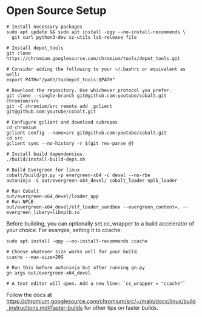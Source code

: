 # Open Source Setup

```
# Install necessary packages
sudo apt update && sudo apt install -qqy --no-install-recommends \
  git curl python3-dev xz-utils lsb-release file

# Install depot_tools
git clone https://chromium.googlesource.com/chromium/tools/depot_tools.git

# Consider adding the following to your ~/.bashrc or equivalent as well:
export PATH="/path/to/depot_tools:$PATH"

# Download the repository. Use whichever protocol you prefer.
git clone --single-branch git@github.com:youtube/cobalt.git chromium/src
git -C chromium/src remote add _gclient git@github.com:youtube/cobalt.git

# Configure gclient and download subrepos
cd chromium
gclient config --name=src git@github.com:youtube/cobalt.git
cd src
gclient sync --no-history -r $(git rev-parse @)

# Install build dependencies.
./build/install-build-deps.sh

# Build Evergreen for linux
cobalt/build/gn.py -p evergreen-x64 -c devel --no-rbe
autoninja -C out/evergreen-x64_devel/ cobalt_loader nplb_loader

# Run Cobalt
out/evergreen-x64_devel/loader_app
# Run NPLB
out/evergreen-x64_devel/elf_loader_sandbox --evergreen_content=. --evergreen_libary=libnplb.so
```

Before building, you can optionally set cc_wrapper to a build accelerator of your choice. For example, setting it to ccache:

```
sudo apt install -qqy --no-install-recommends ccache

# Choose whatever size works well for your build.
ccache --max-size=20G

# Run this before autoninja but after running gn.py
gn args out/evergreen-x64_devel

# A text editor will open. Add a new line: `cc_wrapper = "ccache"`
```

Follow the docs at https://chromium.googlesource.com/chromium/src/+/main/docs/linux/build_instructions.md#faster-builds for other tips on faster builds.
